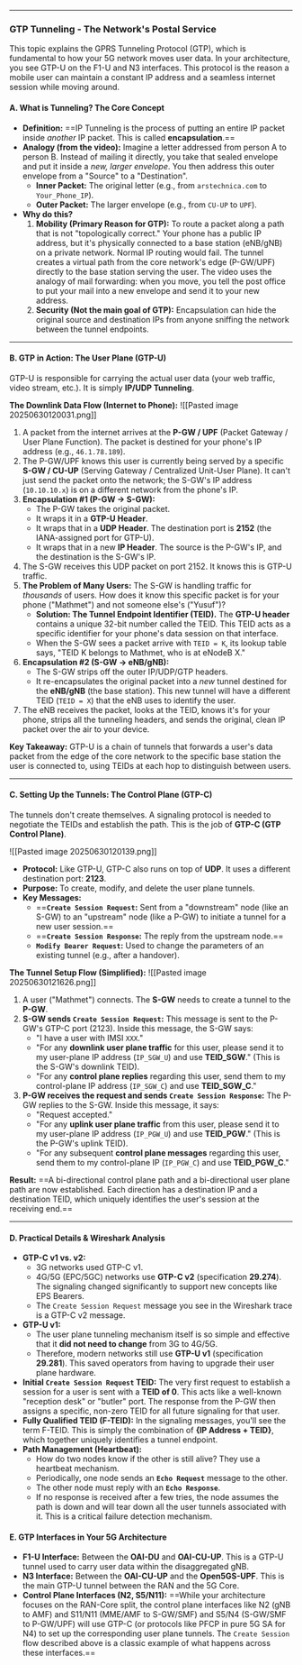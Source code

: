 
---
### **GTP Tunneling - The Network's Postal Service**

This topic explains the GPRS Tunneling Protocol (GTP), which is fundamental to how your 5G network moves user data. In your architecture, you see GTP-U on the F1-U and N3 interfaces. This protocol is the reason a mobile user can maintain a constant IP address and a seamless internet session while moving around.

#### **A. What is Tunneling? The Core Concept**

*   **Definition:** ==IP Tunneling is the process of putting an entire IP packet inside *another* IP packet. This is called **encapsulation**.==
*   **Analogy (from the video):** Imagine a letter addressed from person A to person B. Instead of mailing it directly, you take that sealed envelope and put it inside a *new, larger envelope*. You then address this outer envelope from a "Source" to a "Destination".
    *   **Inner Packet:** The original letter (e.g., from `arstechnica.com` to `Your_Phone_IP`).
    *   **Outer Packet:** The larger envelope (e.g., from `CU-UP` to `UPF`).
*   **Why do this?**
    1.  **Mobility (Primary Reason for GTP):** To route a packet along a path that is not "topologically correct." Your phone has a public IP address, but it's physically connected to a base station (eNB/gNB) on a private network. Normal IP routing would fail. The tunnel creates a virtual path from the core network's edge (P-GW/UPF) directly to the base station serving the user. The video uses the analogy of mail forwarding: when you move, you tell the post office to put your mail into a new envelope and send it to your new address.
    2.  **Security (Not the main goal of GTP):** Encapsulation can hide the original source and destination IPs from anyone sniffing the network between the tunnel endpoints.

---

#### **B. GTP in Action: The User Plane (GTP-U)**

GTP-U is responsible for carrying the actual user data (your web traffic, video stream, etc.). It is simply **IP/UDP Tunneling**.

**The Downlink Data Flow (Internet to Phone):**
![[Pasted image 20250630120031.png]]

1.  A packet from the internet arrives at the **P-GW / UPF** (Packet Gateway / User Plane Function). The packet is destined for your phone's IP address (e.g., `46.1.78.189`).
2.  The P-GW/UPF knows this user is currently being served by a specific **S-GW / CU-UP** (Serving Gateway / Centralized Unit-User Plane). It can't just send the packet onto the network; the S-GW's IP address (`10.10.10.x`) is on a different network from the phone's IP.
3.  **Encapsulation #1 (P-GW → S-GW):**
    *   The P-GW takes the original packet.
    *   It wraps it in a **GTP-U Header**.
    *   It wraps that in a **UDP Header**. The destination port is **2152** (the IANA-assigned port for GTP-U).
    *   It wraps that in a new **IP Header**. The source is the P-GW's IP, and the destination is the S-GW's IP.
4.  The S-GW receives this UDP packet on port 2152. It knows this is GTP-U traffic.
5.  **The Problem of Many Users:** The S-GW is handling traffic for *thousands* of users. How does it know this specific packet is for your phone ("Mathmet") and not someone else's ("Yusuf")?
    *   **Solution: The Tunnel Endpoint Identifier (TEID).** The **GTP-U header** contains a unique 32-bit number called the TEID. This TEID acts as a specific identifier for your phone's data session on that interface.
    *   When the S-GW sees a packet arrive with `TEID = K`, its lookup table says, "TEID K belongs to Mathmet, who is at eNodeB X."
6.  **Encapsulation #2 (S-GW → eNB/gNB):**
    *   The S-GW strips off the outer IP/UDP/GTP headers.
    *   It re-encapsulates the original packet into a *new* tunnel destined for the **eNB/gNB** (the base station). This new tunnel will have a different TEID (`TEID = X`) that the eNB uses to identify the user.
7.  The eNB receives the packet, looks at the TEID, knows it's for your phone, strips all the tunneling headers, and sends the original, clean IP packet over the air to your device.

**Key Takeaway:** GTP-U is a chain of tunnels that forwards a user's data packet from the edge of the core network to the specific base station the user is connected to, using TEIDs at each hop to distinguish between users.

---

#### **C. Setting Up the Tunnels: The Control Plane (GTP-C)**

The tunnels don't create themselves. A signaling protocol is needed to negotiate the TEIDs and establish the path. This is the job of **GTP-C (GTP Control Plane)**.

![[Pasted image 20250630120139.png]]

*   **Protocol:** Like GTP-U, GTP-C also runs on top of **UDP**. It uses a different destination port: **2123**.
*   **Purpose:** To create, modify, and delete the user plane tunnels.
*   **Key Messages:**
    *   ==**`Create Session Request`:** Sent from a "downstream" node (like an S-GW) to an "upstream" node (like a P-GW) to initiate a tunnel for a new user session.==
    *   ==**`Create Session Response`:** The reply from the upstream node.==
    *   **`Modify Bearer Request`:** Used to change the parameters of an existing tunnel (e.g., after a handover).

**The Tunnel Setup Flow (Simplified):**
![[Pasted image 20250630121626.png]]

1.  A user ("Mathmet") connects. The **S-GW** needs to create a tunnel to the **P-GW**.
2.  **S-GW sends `Create Session Request`:** This message is sent to the P-GW's GTP-C port (2123). Inside this message, the S-GW says:
    *   "I have a user with IMSI `XXX`."
    *   "For any **downlink user plane traffic** for this user, please send it to my user-plane IP address (`IP_SGW_U`) and use **TEID_SGW**." (This is the S-GW's downlink TEID).
    *   "For any **control plane replies** regarding this user, send them to my control-plane IP address (`IP_SGW_C`) and use **TEID_SGW_C**."
3.  **P-GW receives the request and sends `Create Session Response`:** The P-GW replies to the S-GW. Inside this message, it says:
    *   "Request accepted."
    *   "For any **uplink user plane traffic** from this user, please send it to my user-plane IP address (`IP_PGW_U`) and use **TEID_PGW**." (This is the P-GW's uplink TEID).
    *   "For any subsequent **control plane messages** regarding this user, send them to my control-plane IP (`IP_PGW_C`) and use **TEID_PGW_C**."

**Result:** ==A bi-directional control plane path and a bi-directional user plane path are now established. Each direction has a destination IP and a destination TEID, which uniquely identifies the user's session at the receiving end.==

---

#### **D. Practical Details & Wireshark Analysis**

*   **GTP-C v1 vs. v2:**
    *   3G networks used GTP-C v1.
    *   4G/5G (EPC/5GC) networks use **GTP-C v2** (specification **29.274**). The signaling changed significantly to support new concepts like EPS Bearers.
    *   The `Create Session Request` message you see in the Wireshark trace is a GTP-C v2 message.
*   **GTP-U v1:**
    *   The user plane tunneling mechanism itself is so simple and effective that it **did not need to change** from 3G to 4G/5G.
    *   Therefore, modern networks still use **GTP-U v1** (specification **29.281**). This saved operators from having to upgrade their user plane hardware.
*   **Initial `Create Session Request` TEID:** The very first request to establish a session for a user is sent with a **TEID of 0**. This acts like a well-known "reception desk" or "butler" port. The response from the P-GW then assigns a specific, non-zero TEID for all future signaling for that user.
*   **Fully Qualified TEID (F-TEID):** In the signaling messages, you'll see the term F-TEID. This is simply the combination of **{IP Address + TEID}**, which together uniquely identifies a tunnel endpoint.
*   **Path Management (Heartbeat):**
    *   How do two nodes know if the other is still alive? They use a heartbeat mechanism.
    *   Periodically, one node sends an **`Echo Request`** message to the other.
    *   The other node must reply with an **`Echo Response`**.
    *   If no response is received after a few tries, the node assumes the path is down and will tear down all the user tunnels associated with it. This is a critical failure detection mechanism.

#### **E. GTP Interfaces in Your 5G Architecture**

*   **F1-U Interface:** Between the **OAI-DU** and **OAI-CU-UP**. This is a GTP-U tunnel used to carry user data within the disaggregated gNB.
*   **N3 Interface:** Between the **OAI-CU-UP** and the **Open5GS-UPF**. This is the main GTP-U tunnel between the RAN and the 5G Core.
*   **Control Plane Interfaces (N2, S5/N11):** ==While your architecture focuses on the RAN-Core split, the control plane interfaces like N2 (gNB to AMF) and S11/N11 (MME/AMF to S-GW/SMF) and S5/N4 (S-GW/SMF to P-GW/UPF) will use GTP-C (or protocols like PFCP in pure 5G SA for N4) to set up the corresponding user plane tunnels. The `Create Session` flow described above is a classic example of what happens across these interfaces.==